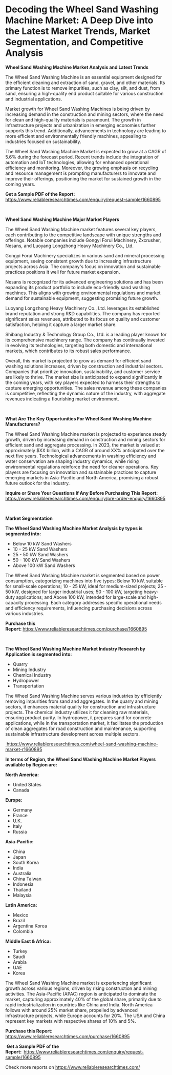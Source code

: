 <p><h1>Decoding the Wheel Sand Washing Machine Market: A Deep Dive into the Latest Market Trends, Market Segmentation, and Competitive Analysis</h1></p><p><strong>Wheel Sand Washing Machine Market Analysis and Latest Trends</strong></p>
<p><p>The Wheel Sand Washing Machine is an essential equipment designed for the efficient cleaning and extraction of sand, gravel, and other materials. Its primary function is to remove impurities, such as clay, silt, and dust, from sand, ensuring a high-quality end product suitable for various construction and industrial applications. </p><p>Market growth for Wheel Sand Washing Machines is being driven by increasing demand in the construction and mining sectors, where the need for clean and high-quality materials is paramount. The growth in infrastructure projects and urbanization in emerging economies further supports this trend. Additionally, advancements in technology are leading to more efficient and environmentally friendly machines, appealing to industries focused on sustainability.</p><p>The Wheel Sand Washing Machine Market is expected to grow at a CAGR of 5.6% during the forecast period. Recent trends include the integration of automation and IoT technologies, allowing for enhanced operational efficiency and monitoring. Moreover, the growing emphasis on recycling and resource management is prompting manufacturers to innovate and improve their offerings, positioning the market for sustained growth in the coming years.</p></p>
<p><strong>Get a Sample PDF of the Report:&nbsp;</strong> <a href="https://www.reliableresearchtimes.com/enquiry/request-sample/1660895?utm_campaign=2481&utm_medium=2&utm_source=Github&utm_content=ia&utm_term=20022025&utm_id=wheel-sand-washing-machine">https://www.reliableresearchtimes.com/enquiry/request-sample/1660895</a></p>
<p>&nbsp;</p>
<p><strong>Wheel Sand Washing Machine Major Market Players</strong></p>
<p><p>The Wheel Sand Washing Machine market features several key players, each contributing to the competitive landscape with unique strengths and offerings. Notable companies include Gongyi Forui Machinery, Zxcrusher, Nesans, and Luoyang Longzhong Heavy Machinery Co., Ltd.</p><p>Gongyi Forui Machinery specializes in various sand and mineral processing equipment, seeing consistent growth due to increasing infrastructure projects across Asia. The company's focus on innovation and sustainable practices positions it well for future market expansion.</p><p>Nesans is recognized for its advanced engineering solutions and has been expanding its product portfolio to include eco-friendly sand washing machines. This aligns with growing environmental regulations and market demand for sustainable equipment, suggesting promising future growth.</p><p>Luoyang Longzhong Heavy Machinery Co., Ltd. leverages its established brand reputation and strong R&D capabilities. The company has reported significant sales revenues, attributed to its focus on quality and customer satisfaction, helping it capture a larger market share.</p><p>Shibang Industry & Technology Group Co., Ltd. is a leading player known for its comprehensive machinery range. The company has continually invested in evolving its technologies, targeting both domestic and international markets, which contributes to its robust sales performance.</p><p>Overall, this market is projected to grow as demand for efficient sand washing solutions increases, driven by construction and industrial sectors. Companies that prioritize innovation, sustainability, and customer service are likely to thrive. The market size is anticipated to expand significantly in the coming years, with key players expected to harness their strengths to capture emerging opportunities. The sales revenue among these companies is competitive, reflecting the dynamic nature of the industry, with aggregate revenues indicating a flourishing market environment.</p></p>
<p>&nbsp;</p>
<p><strong>What Are The Key Opportunities For Wheel Sand Washing Machine Manufacturers?</strong></p>
<p><p>The Wheel Sand Washing Machine market is projected to experience steady growth, driven by increasing demand in construction and mining sectors for efficient sand and aggregate processing. In 2023, the market is valued at approximately $XX billion, with a CAGR of around XX% anticipated over the next five years. Technological advancements in washing efficiency and water conservation are shaping industry dynamics, while rising environmental regulations reinforce the need for cleaner operations. Key players are focusing on innovation and sustainable practices to capture emerging markets in Asia-Pacific and North America, promising a robust future outlook for the industry.</p></p>
<p><strong>Inquire or Share Your Questions If Any Before Purchasing This Report:</strong> <a href="https://www.reliableresearchtimes.com/enquiry/pre-order-enquiry/1660895?utm_campaign=2481&utm_medium=2&utm_source=Github&utm_content=ia&utm_term=20022025&utm_id=wheel-sand-washing-machine">https://www.reliableresearchtimes.com/enquiry/pre-order-enquiry/1660895</a></p>
<p>&nbsp;</p>
<p><strong>Market Segmentation</strong></p>
<p><strong>The Wheel Sand Washing Machine Market Analysis by types is segmented into:</strong></p>
<p><ul><li>Below 10 kW Sand Washers</li><li>10 - 25 kW Sand Washers</li><li>25 - 50 kW Sand Washers</li><li>50 - 100 kW Sand Washers</li><li>Above 100 kW Sand Washers</li></ul></p>
<p><p>The Wheel Sand Washing Machine market is segmented based on power consumption, categorizing machines into five types: Below 10 kW, suitable for small-scale operations; 10 - 25 kW, ideal for medium-sized projects; 25 - 50 kW, designed for larger industrial uses; 50 - 100 kW, targeting heavy-duty applications; and Above 100 kW, intended for large-scale and high-capacity processing. Each category addresses specific operational needs and efficiency requirements, influencing purchasing decisions across various industries.</p></p>
<p><strong>Purchase this Report:&nbsp;</strong><a href="https://www.reliableresearchtimes.com/purchase/1660895?utm_campaign=2481&utm_medium=2&utm_source=Github&utm_content=ia&utm_term=20022025&utm_id=wheel-sand-washing-machine">https://www.reliableresearchtimes.com/purchase/1660895</a></p>
<p>&nbsp;</p>
<p><strong>The Wheel Sand Washing Machine Market Industry Research by Application is segmented into:</strong></p>
<p><ul><li>Quarry</li><li>Mining Industry</li><li>Chemical Industry</li><li>Hydropower</li><li>Transportation</li></ul></p>
<p><p>The Wheel Sand Washing Machine serves various industries by efficiently removing impurities from sand and aggregates. In the quarry and mining sectors, it enhances material quality for construction and infrastructure projects. The chemical industry utilizes it for cleaning raw materials, ensuring product purity. In hydropower, it prepares sand for concrete applications, while in the transportation market, it facilitates the production of clean aggregates for road construction and maintenance, supporting sustainable infrastructure development across multiple sectors.</p></p>
<p><a href="https://www.reliableresearchtimes.com/wheel-sand-washing-machine-market-r1660895?utm_campaign=2481&utm_medium=2&utm_source=Github&utm_content=ia&utm_term=20022025&utm_id=wheel-sand-washing-machine">&nbsp;https://www.reliableresearchtimes.com/wheel-sand-washing-machine-market-r1660895</a></p>
<p><strong>In terms of Region, the Wheel Sand Washing Machine Market Players available by Region are:</strong></p>
<p>
    <p> <strong> North America: </strong>
        <ul>
            <li>United States</li>
            <li>Canada</li>
        </ul>
        </p> 
    <p> <strong> Europe: </strong>
        <ul>
            <li>Germany</li>
            <li>France</li>
            <li>U.K.</li>
            <li>Italy</li>
            <li>Russia</li>
        </ul>
        </p> 
    <p> <strong> Asia-Pacific: </strong>
        <ul>
            <li>China</li>
            <li>Japan</li>
            <li>South Korea</li>
            <li>India</li>
            <li>Australia</li>
            <li>China Taiwan</li>
            <li>Indonesia</li>
            <li>Thailand</li>
            <li>Malaysia</li>
        </ul>
        </p> 
    <p> <strong> Latin America: </strong>
        <ul>
            <li>Mexico</li>
            <li>Brazil</li>
            <li>Argentina Korea</li>
            <li>Colombia</li>
        </ul>
        </p> 
    <p> <strong> Middle East & Africa: </strong>
        <ul>
            <li>Turkey</li>
            <li>Saudi</li>
            <li>Arabia</li>
            <li>UAE</li>
            <li>Korea</li>
        </ul>
    </p>
    </p>
<p><p>The Wheel Sand Washing Machine market is experiencing significant growth across various regions, driven by rising construction and mining activities. The Asia-Pacific (APAC) region is anticipated to dominate the market, capturing approximately 40% of the global share, primarily due to rapid industrialization in countries like China and India. North America follows with around 25% market share, propelled by advanced infrastructure projects, while Europe accounts for 20%. The USA and China represent key markets with respective shares of 10% and 5%.</p></p>
<p><strong>Purchase this Report: </strong><a href="https://www.reliableresearchtimes.com/purchase/1660895?utm_campaign=2481&utm_medium=2&utm_source=Github&utm_content=ia&utm_term=20022025&utm_id=wheel-sand-washing-machine">https://www.reliableresearchtimes.com/purchase/1660895</a></p>
<p>&nbsp;<strong>Get a Sample PDF of the Report:&nbsp;&nbsp;</strong><a href="https://www.reliableresearchtimes.com/enquiry/request-sample/1660895?utm_campaign=2481&utm_medium=2&utm_source=Github&utm_content=ia&utm_term=20022025&utm_id=wheel-sand-washing-machine">https://www.reliableresearchtimes.com/enquiry/request-sample/1660895</a></p>
<p><strong></strong></p>
<p>Check more reports on <a href="https://www.reliableresearchtimes.com/?utm_campaign=2481&utm_medium=2&utm_source=Github&utm_content=ia&utm_term=20022025&utm_id=wheel-sand-washing-machine">https://www.reliableresearchtimes.com/</a></p>